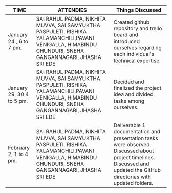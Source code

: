 | **TIME**                |  **ATTENDIES**                                |  **Things Discussed**     |
|  ---------------------- | --------------------------------------------- | ------------------------- |
| January 24 , 6 to 7 pm.  | SAI RAHUL PADMA, NIKHITA MUVVA, SAI SAMYUKTHA PASPULETI, RISHIKA YALAMANCHILI,PAVANI VENIGALLA, HIMABINDU CHUNDURI, SNEHA GANGANNAGARI, JHASHA SRI EDE  | Created github repository and trello board and introduced ourselves regarding each individual's technical expertise.| 
| January 29, 30  4 to 5 pm.  | SAI RAHUL PADMA, NIKHITA MUVVA, SAI SAMYUKTHA PASPULETI, RISHIKA YALAMANCHILI,PAVANI VENIGALLA, HIMABINDU CHUNDURI, SNEHA GANGANNAGARI, JHASHA SRI EDE | Decided and finalized the project idea and divided tasks among ourselves.|
| February 2, 1 to 4 pm.  | SAI RAHUL PADMA, NIKHITA MUVVA, SAI SAMYUKTHA PASPULETI, RISHIKA YALAMANCHILI,PAVANI VENIGALLA, HIMABINDU CHUNDURI, SNEHA GANGANNAGARI, JHASHA SRI EDE  | Deliverable 1 documentation and presentation tasks were observed. Discussed about project timelines. Discussed and updated the GitHub directories with updated folders.|

